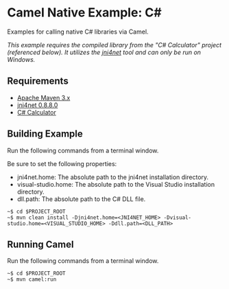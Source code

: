 # Camel Native Example: C\#

Examples for calling native C# libraries via Camel.

_This example requires the compiled library from the "C# Calculator" project (referenced below). It utilizes the [jni4net](http://jni4net.com/) tool and can only be run on Windows._

## Requirements

- [Apache Maven 3.x](http://maven.apache.org)
- [jni4net 0.8.8.0](http://jni4net.com/)
- [C# Calculator](https://github.com/joshdreagan/csharp-calculator)

## Building Example

Run the following commands from a terminal window.

Be sure to set the following properties:

 - jni4net.home: The absolute path to the jni4net installation directory.
 - visual-studio.home: The absolute path to the Visual Studio installation directory.
 - dll.path: The absolute path to the C# DLL file.

```
~$ cd $PROJECT_ROOT
~$ mvn clean install -Djni4net.home=<JNI4NET_HOME> -Dvisual-studio.home=<VISUAL_STUDIO_HOME> -Ddll.path=<DLL_PATH>
```

## Running Camel

Run the following commands from a terminal window.

```
~$ cd $PROJECT_ROOT
~$ mvn camel:run
```

